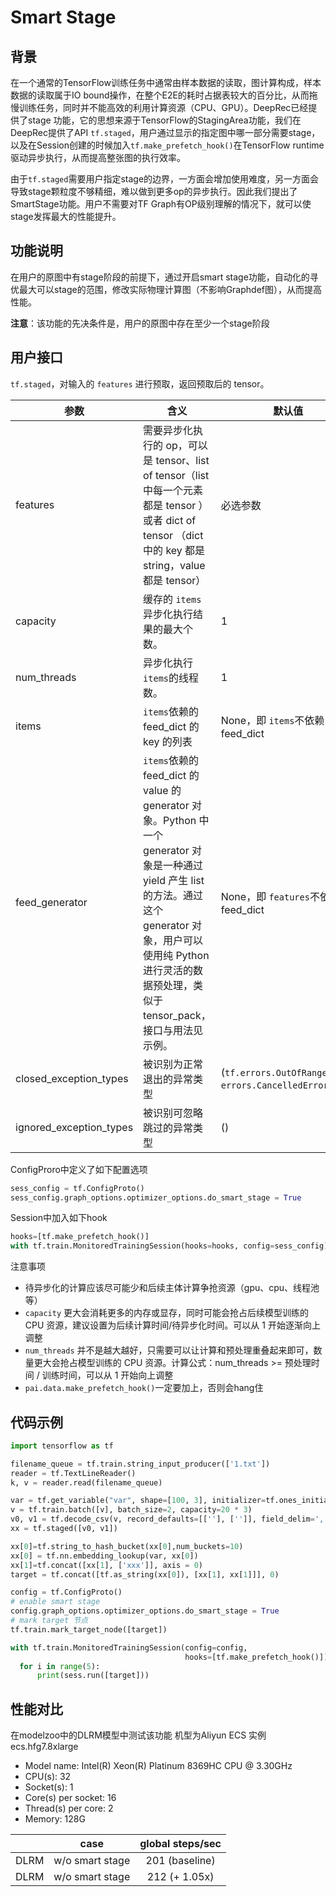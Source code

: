 # Smart Stage
## 背景
在一个通常的TensorFlow训练任务中通常由样本数据的读取，图计算构成，样本数据的读取属于IO bound操作，在整个E2E的耗时占据表较大的百分比，从而拖慢训练任务，同时并不能高效的利用计算资源（CPU、GPU）。DeepRec已经提供了stage 功能，它的思想来源于TensorFlow的StagingArea功能，我们在DeepRec提供了API `tf.staged`，用户通过显示的指定图中哪一部分需要stage，以及在Session创建的时候加入`tf.make_prefetch_hook()`在TensorFlow runtime驱动异步执行，从而提高整张图的执行效率。

由于`tf.staged`需要用户指定stage的边界，一方面会增加使用难度，另一方面会导致stage颗粒度不够精细，难以做到更多op的异步执行。因此我们提出了SmartStage功能。用户不需要对TF Graph有OP级别理解的情况下，就可以使stage发挥最大的性能提升。

## 功能说明
在用户的原图中有stage阶段的前提下，通过开启smart stage功能，自动化的寻优最大可以stage的范围，修改实际物理计算图（不影响Graphdef图），从而提高性能。

**注意**：该功能的先决条件是，用户的原图中存在至少一个stage阶段

## 用户接口
`tf.staged`，对输入的 `features` 进行预取，返回预取后的 tensor。

| 参数 | 含义 | 默认值 |
| --- | --- | --- |
| features | 需要异步化执行的 op，可以是 tensor、list of tensor（list 中每一个元素都是 tensor ） 或者 dict of tensor （dict 中的 key 都是 string，value 都是 tensor） | 必选参数 |
|capacity| 缓存的 `items`异步化执行结果的最大个数。 | 1 |
| num_threads | 异步化执行 `items`的线程数。 |1|
|items| `items`依赖的 feed_dict 的 key 的列表 | None，即 `items`不依赖 feed_dict |
| feed_generator | `items`依赖的 feed_dict 的 value 的 generator 对象。Python 中一个 generator 对象是一种通过 yield 产生 list 的方法。通过这个 generator 对象，用户可以使用纯 Python 进行灵活的数据预处理，类似于 tensor_pack，接口与用法见示例。 |None，即 `features`不依赖 feed_dict|
|closed_exception_types| 被识别为正常退出的异常类型 | (`tf.errors.OutOfRangeError`, `errors.CancelledError`) |
| ignored_exception_types | 被识别可忽略跳过的异常类型 | () |

ConfigProro中定义了如下配置选项
```python
sess_config = tf.ConfigProto()
sess_config.graph_options.optimizer_options.do_smart_stage = True
```
Session中加入如下hook
```python
hooks=[tf.make_prefetch_hook()]
with tf.train.MonitoredTrainingSession(hooks=hooks, config=sess_config) as sess:
```
注意事项

- 待异步化的计算应该尽可能少和后续主体计算争抢资源（gpu、cpu、线程池等）
- `capacity` 更大会消耗更多的内存或显存，同时可能会抢占后续模型训练的 CPU 资源，建议设置为后续计算时间/待异步化时间。可以从 1 开始逐渐向上调整
- `num_threads` 并不是越大越好，只需要可以让计算和预处理重叠起来即可，数量更大会抢占模型训练的 CPU 资源。计算公式：num_threads >= 预处理时间 / 训练时间，可以从 1 开始向上调整
- `pai.data.make_prefetch_hook()`一定要加上，否则会hang住

## 代码示例
```python
import tensorflow as tf

filename_queue = tf.train.string_input_producer(['1.txt'])
reader = tf.TextLineReader()
k, v = reader.read(filename_queue)

var = tf.get_variable("var", shape=[100, 3], initializer=tf.ones_initializer())
v = tf.train.batch([v], batch_size=2, capacity=20 * 3)
v0, v1 = tf.decode_csv(v, record_defaults=[[''], ['']], field_delim=',')
xx = tf.staged([v0, v1])

xx[0]=tf.string_to_hash_bucket(xx[0],num_buckets=10)
xx[0] = tf.nn.embedding_lookup(var, xx[0])
xx[1]=tf.concat([xx[1], ['xxx']], axis = 0)
target = tf.concat([tf.as_string(xx[0]), [xx[1], xx[1]]], 0)

config = tf.ConfigProto()
# enable smart stage
config.graph_options.optimizer_options.do_smart_stage = True
# mark target 节点
tf.train.mark_target_node([target])

with tf.train.MonitoredTrainingSession(config=config,
                                       hooks=[tf.make_prefetch_hook()]) as sess:
  for i in range(5):
      print(sess.run([target]))
```
## 性能对比
在modelzoo中的DLRM模型中测试该功能
机型为Aliyun ECS 实例 ecs.hfg7.8xlarge

- Model name: Intel(R) Xeon(R) Platinum 8369HC CPU @ 3.30GHz
- CPU(s): 32
- Socket(s): 1
- Core(s) per socket: 16
- Thread(s) per core: 2
- Memory: 128G

|      |      case       | global steps/sec |
| :--: | :-------------: | :--------------: |
| DLRM | w/o smart stage |  201 (baseline)  |
| DLRM | w/o smart stage |  212 (+ 1.05x)   |



